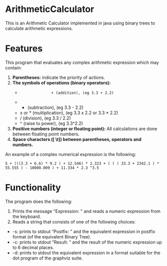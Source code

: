 # ArithmeticCalculator

This is an Arithmetic Calculator implemented in java using binary trees to calculate arithmetic expressions.

# Features 

This program  that evaluates any complex arithmetic expression which may contain:
1. **Parentheses:** indicate the priority of actions.
2. **The symbols of operations (binary operators):**
      -                   + (addition), (eg 3.3 + 2.2)
      - - (subtraction), (eg 3.3 - 2.2)
      - x or * (multiplication), (eg 3.3 x 2.2 or 3.3 * 2.2)
      - / (division), (eg 3.3 / 2.2)
      - ^ (raise to power), (eg 3.3^2.2)
4. **Positive numbers (integer or floating point):** All calculations are done
between floating point numbers.
5. **Space characters ([ \t]) between parentheses, operators and numbers.**

An example of a complex numerical expression is the following:

```
5 + (((3.3 + 6.6) * 9.2 ) + 12.546) * 2.323 + ( ( ( 33.3 + 2342.1 ) * 55.555 ) - 10000.009 ) + 11.334 * 2.3 ^3.5
```

# Functionality

The program does the following:

1. Prints the message "Expression: " and reads a numeric expression from the
keyboard. 
2. Reads a string that consists of one of the following choices:
 - -s: prints to stdout “Postfix: ” and the equivalent expression in postfix format (of the equivalent Binary Tree).
 - -c: prints to stdout “Result: ” and the result of the numeric expression up to 6 decimal places.
 - -d: prints to stdout the equivalent expression in a format suitable for the dot program of the graphviz suite.
